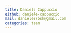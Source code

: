 ```yaml
---
title: Daniele Cappuccio
github: daniele-cappuccio
mail: daniele97bsk@gmail.com
categories: team
---
```

